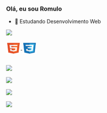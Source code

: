 ### Olá, eu sou Romulo

- 👋 Estudando Desenvolvimento Web

<div>

 <a href="https://github.com/r0mul0magalhaes">
  <img height="180em" src="https://github-readme-stats.vercel.app/api?username=r0mul0magalhaes&show_icons=true&theme=light&include_all_commits=true&count_private=true"/>
  
</div>

<br>

<div>

 <img align="center" alt="Romulo-HTML" height="30" width="40" src="https://raw.githubusercontent.com/devicons/devicon/master/icons/html5/html5-original.svg">
  <img align="center" alt="Romulo-CSS" height="30" width="40" src="https://raw.githubusercontent.com/devicons/devicon/master/icons/css3/css3-original.svg">
  
</div>

<br>

<div>

   <a href="https://instagram.com/r0mul0magalhaes" target="_blank"><img src="https://img.shields.io/badge/-Instagram-%23E4405F?style=for-the-badge&logo=instagram&logoColor=white" target=blank>
  </a>

  <a href="https://discord.gg/KF27eenF" target=blank><img src="https://img.shields.io/badge/Discord-7289DA?style=for-the-badge&logo=discord&logoColor=white" target=blank></a>

 <a href="https://www.linkedin.com/in/r%C3%B4mulo-magalh%C3%A3es-b01280245/" target="_blank"><img src="https://img.shields.io/badge/-LinkedIn-%230077B5?style=for-the-badge&logo=linkedin&logoColor=white" target=blank></a> 
 
  
<a href = "mailto:romulomagalhaes1@outlook.com"><img src="https://img.shields.io/badge/Microsoft_Outlook-0078D4?style=for-the-badge&logo=microsoft-outlook&logoColor=white" target="_blank"></a>

</div>
